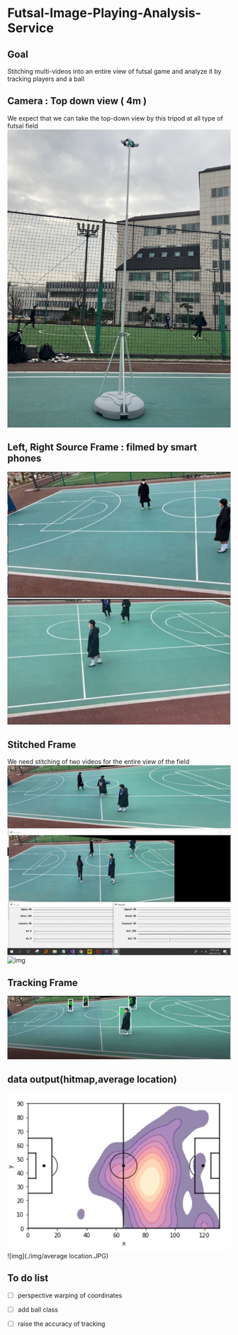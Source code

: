 # Futsal-Image-Playing-Analysis-Service
## Goal 
Stitching multi-videos into an entire view of futsal game and analyze it by tracking players and a ball

## Camera : Top down view ( 4m ) 
We expect that we can take the top-down view by this tripod at all type of futsal field   
![img](./img/camera.jpg)

## Left, Right Source Frame : filmed by smart phones 
![img](./img/left.JPG)
![img](./img/right.JPG) 

## Stitched Frame 
We need stitching of two videos for the entire view of the field
![img](./img/frame.png)
![img](./img/HomographyControl.png)
![img](./img/rame00357.jpg)

## Tracking Frame 

![img](./img/tracking.JPG)

## data output(hitmap,average location)
![img](./img/hitmap.JPG)
![img](./img/average location.JPG)

## To do list  
- [ ] perspective warping of coordinates
- [ ] add ball class
- [ ] raise the accuracy of tracking


